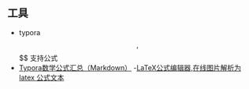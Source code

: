 
## 工具

- typora $$, $$ $$ 支持公式
- [Typora数学公式汇总（Markdown）](https://zhuanlan.zhihu.com/p/261750408)
-[LaTeX公式编辑器,在线图片解析为latex 公式文本](https://www.latexlive.com/home)



